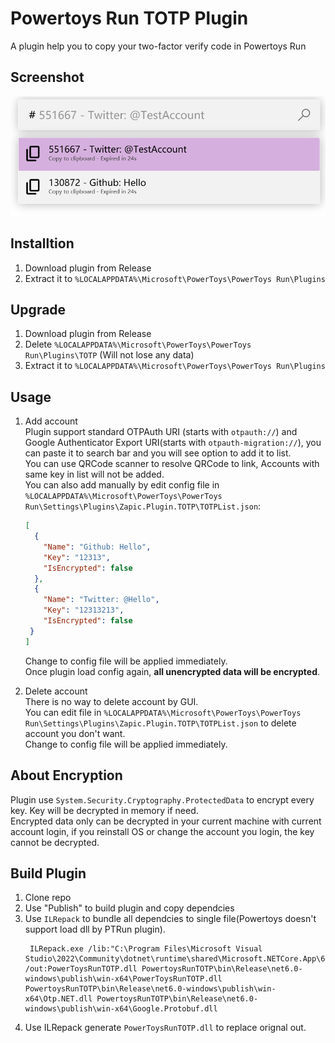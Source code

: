 # Powertoys Run TOTP Plugin
A plugin help you to copy your two-factor verify code in Powertoys Run


## Screenshot
![screenshot](./assets/screenshot.png)

## Installtion
1. Download plugin from Release
2. Extract it to `%LOCALAPPDATA%\Microsoft\PowerToys\PowerToys Run\Plugins`

## Upgrade
1. Download plugin from Release
2. Delete `%LOCALAPPDATA%\Microsoft\PowerToys\PowerToys Run\Plugins\TOTP` (Will not lose any data)
3. Extract it to `%LOCALAPPDATA%\Microsoft\PowerToys\PowerToys Run\Plugins`

## Usage
1. Add account  
Plugin support standard OTPAuth URI (starts with `otpauth://`) and Google Authenticator Export URI(starts with `otpauth-migration://`), you can paste it to search bar and you will see option to add it to list.  
You can use QRCode scanner to resolve QRCode to link, Accounts with same key in list will not be added.  
You can also add manually by edit config file in `%LOCALAPPDATA%\Microsoft\PowerToys\PowerToys Run\Settings\Plugins\Zapic.Plugin.TOTP\TOTPList.json`:
    ```json
    [
      {
        "Name": "Github: Hello",
        "Key": "12313",
        "IsEncrypted": false
      },
      {
        "Name": "Twitter: @Hello",
        "Key": "12313213",
        "IsEncrypted": false
     }
    ]
    ```
    Change to config file will be applied immediately.  
    Once plugin load config again, **all unencrypted data will be encrypted**.

2. Delete account  
There is no way to delete account by GUI.   
You can edit file in `%LOCALAPPDATA%\Microsoft\PowerToys\PowerToys Run\Settings\Plugins\Zapic.Plugin.TOTP\TOTPList.json` to delete account you don't want.  
Change to config file will be applied immediately.


## About Encryption
Plugin use `System.Security.Cryptography.ProtectedData` to encrypt every key. Key will be decrypted in memory if need.  
Encrypted data only can be decrypted in your current machine with current account login, if you reinstall OS or change the account you login, the key cannot be decrypted.

## Build Plugin
1. Clone repo
2. Use "Publish" to build plugin and copy dependcies
3. Use `ILRepack` to bundle all dependcies to single file(Powertoys doesn't support load dll by PTRun plugin).
   ```
    ILRepack.exe /lib:"C:\Program Files\Microsoft Visual Studio\2022\Community\dotnet\runtime\shared\Microsoft.NETCore.App\6.0.16" /out:PowerToysRunTOTP.dll PowertoysRunTOTP\bin\Release\net6.0-windows\publish\win-x64\PowerToysRunTOTP.dll PowertoysRunTOTP\bin\Release\net6.0-windows\publish\win-x64\Otp.NET.dll PowertoysRunTOTP\bin\Release\net6.0-windows\publish\win-x64\Google.Protobuf.dll
   ```
4. Use ILRepack generate `PowerToysRunTOTP.dll` to replace orignal out.
